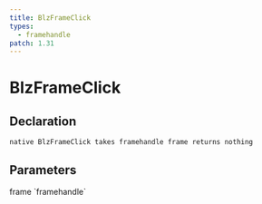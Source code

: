 ```yaml
---
title: BlzFrameClick
types:
  - framehandle
patch: 1.31
---
```


# BlzFrameClick

## Declaration

```
native BlzFrameClick takes framehandle frame returns nothing
```

## Parameters
<dl>
  <dt>frame `framehandle`</dt>
  <dd></dd>
</dl>